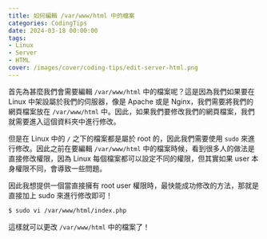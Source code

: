 ```yaml
---
title: 如何編輯 /var/www/html 中的檔案
categories: CodingTips
date: 2024-03-18 00:00:00
tags: 
- Linux
- Server
- HTML
cover: /images/cover/coding-tips/edit-server-html.png
---
```



首先為甚麼我們會需要編輯 `/var/www/html` 中的檔案呢？這是因為我們如果要在 Linux 中架設屬於我們的伺服器，像是 Apache 或是 Nginx，我們需要將我們的網頁檔案放在 `/var/www/html` 中。因此，如果我們要修改我們的網頁檔案，我們就需要進入這個資料夾中進行修改。

但是在 Linux 中的 `/` 之下的檔案都是屬於 root 的，因此我們需要使用 `sudo` 來進行修改。因此之前在要編輯 `/var/www/html` 中的檔案時候，看到很多人的做法是直接修改權限，因為 Linux 每個檔案都可以設定不同的權限，但其實如果 user 本身權限不同，會導致一些問題。

因此我想提供一個當直接擁有 root user 權限時，最快能成功修改的方法，那就是直接加上 sudo 來進行修改即可！

```bash
$ sudo vi /var/www/html/index.php
```

這樣就可以更改 `/var/www/html` 中的檔案了！